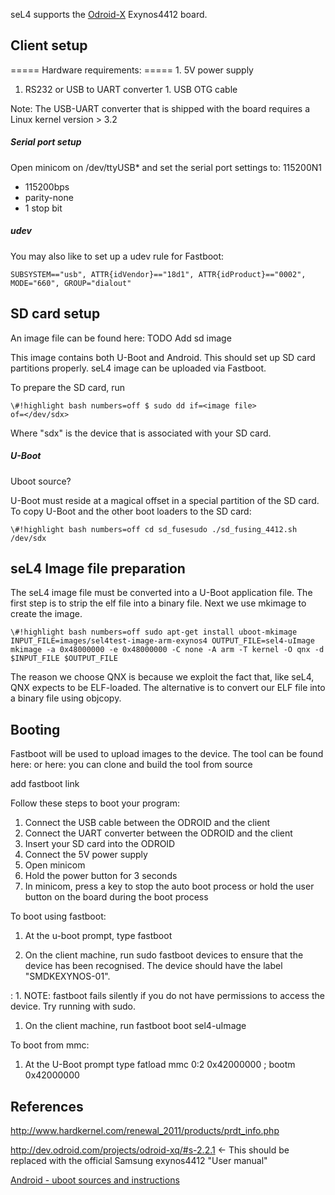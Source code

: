 seL4 supports the
[Odroid-X](http://www.hardkernel.com/main/products/prdt_info.php?g_code=G135235611947)
Exynos4412 board.

## Client setup
 ===== Hardware requirements: ===== 1. 5V power supply
1. RS232 or USB to UART converter 1. USB OTG cable

Note: The USB-UART converter that is shipped with the board requires a
Linux kernel version > 3.2

##### Serial port setup
 Open minicom on /dev/ttyUSB\* and set the
serial port settings to: 115200N1

- 115200bps
- parity-none
- 1 stop bit

##### udev
 You may also like to set up a udev rule for Fastboot:
```
SUBSYSTEM=="usb", ATTR{idVendor}=="18d1", ATTR{idProduct}=="0002",
MODE="660", GROUP="dialout"
```

## SD card setup
 An image file can be found here: TODO Add sd image

This image contains both U-Boot and Android. This should set up SD card
partitions properly. seL4 image can be uploaded via Fastboot.

To prepare the SD card, run
```
\#!highlight bash numbers=off $ sudo dd if=<image file>
of=</dev/sdx>
```

Where "sdx" is the device that is associated with your SD card.

##### U-Boot
 <TODO> Uboot source?

U-Boot must reside at a magical offset in a special partition of the SD
card. To copy U-Boot and the other boot loaders to the SD card:
```
\#!highlight bash numbers=off cd sd_fusesudo ./sd_fusing_4412.sh
/dev/sdx
```

## seL4 Image file preparation
 The seL4 image file must be converted
into a U-Boot application file. The first step is to strip the elf file
into a binary file. Next we use mkimage to create the image.
```
\#!highlight bash numbers=off sudo apt-get install uboot-mkimage
INPUT_FILE=images/sel4test-image-arm-exynos4 OUTPUT_FILE=sel4-uImage
mkimage -a 0x48000000 -e 0x48000000 -C none -A arm -T kernel -O qnx -d
$INPUT_FILE $OUTPUT_FILE
```

The reason we choose QNX is because we exploit the fact that, like seL4,
QNX expects to be ELF-loaded. The alternative is to convert our ELF file
into a binary file using objcopy.

## Booting
 Fastboot will be used to upload images to the device. The
tool can be found here: or here: you can clone and build the tool from
source

<TODO> add fastboot link

Follow these steps to boot your program:

  1.  Connect the USB cable between the ODROID and the client
  2.  Connect the UART converter between the ODROID and the client
  3.  Insert your SD card into the ODROID
  4.  Connect the 5V power supply
  5.  Open minicom
  6.  Hold the power button for 3 seconds
  7.  In minicom, press a key to stop the auto boot process or hold the
      user button on the board during the boot process

To boot using fastboot:

  1.  At the u-boot prompt, type fastboot
 
  1. On the client machine, run sudo fastboot devices to ensure that the device has been recognised. The device should have the label "SMDKEXYNOS-01".
 
  :   1.  NOTE: fastboot fails silently if you do not have permissions
          to access the device. Try running with sudo.
 
  1.  On the client machine, run fastboot boot sel4-uImage

To boot from mmc:

  1.  At the U-Boot prompt type
      fatload mmc 0:2 0x42000000 <filename>; bootm 0x42000000

## References

<http://www.hardkernel.com/renewal_2011/products/prdt_info.php>

<http://dev.odroid.com/projects/odroid-xq/#s-2.2.1> <- This should be
replaced with the official Samsung exynos4412 "User manual"

[Android - uboot
sources and instructions](http://dev.odroid.com/projects/ics/#s-6.2)
